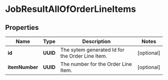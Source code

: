 

# JobResultAllOfOrderLineItems


## Properties

| Name | Type | Description | Notes |
|------------ | ------------- | ------------- | -------------|
|**id** | **UUID** | The sytem generated Id for the Order Line Item. |  [optional] |
|**itemNumber** | **UUID** | The number for the Order Line Item. |  [optional] |



